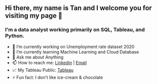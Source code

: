 ## Hi there, my name is Tan and I welcome you for visiting my page 👋

### I'm a data analyst working primarily on SQL, Tableau, and Python. 

- 🔭 I’m currently working on Unemployment rate dataset 2020
- 🌱 I’m currently learning Machine Learning and Cloud Database
- 💬 Ask me about Anything
- 📫 How to reach me: [Linkedin](https://www.linkedin.com/in/tannduong/) | [Email](mailto:tanduong0490@gmail.com "tanduong0490@gmail.com") 
- 📈 My Tableau Public: [Tableau](https://public.tableau.com/profile/tanduong#!/)
- ⚡ Fun fact: I don't like ice-cream & chocolate
